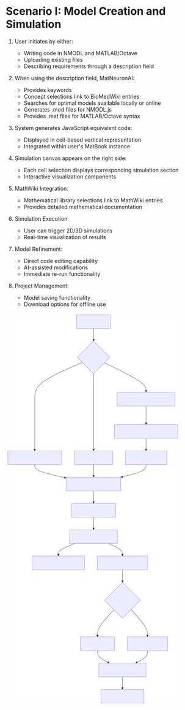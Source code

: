 # Scenario I: Model Creation and Simulation

1. User initiates by either:
   - Writing code in NMODL and MATLAB/Octave
   - Uploading existing files
   - Describing requirements through a description field

2. When using the description field, MatNeuronAI:
   - Provides keywords 
   - Concept selections link to BioMedWiki entries 
   - Searches for optimal models available locally or online
   - Generates .mod files for NMODL.js
   - Provides .mat files for MATLAB/Octave syntax

3. System generates JavaScript equivalent code:
   - Displayed in cell-based vertical representation
   - Integrated within user's MatBook instance

4. Simulation canvas appears on the right side:
   - Each cell selection displays corresponding simulation section
   - Interactive visualization components

5. MathWiki Integration:
   - Mathematical library selections link to MathWiki entries
   - Provides detailed mathematical documentation

6. Simulation Execution:
   - User can trigger 2D/3D simulations
   - Real-time visualization of results

7. Model Refinement:
   - Direct code editing capability
   - AI-assisted modifications
   - Immediate re-run functionality

8. Project Management:
   - Model saving functionality
   - Download options for offline use

![scenario1-diagram](public/scenario1-diagram.svg)